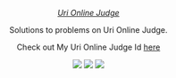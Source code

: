 [CopyrightLicense]:https://github.com/MrinmoiHossain/Uri-Solution/blob/master/LICENSE
<p align="center">
	<a href="https://www.urionlinejudge.com.br/judge/es/profile/84898">
		<i>Uri Online Judge</i>
	</a>
</p>
<p align="center">
    Solutions to problems on Uri Online Judge.
</p>
<p align="center">
	Check out My Uri Online Judge Id <a href="https://www.urionlinejudge.com.br/judge/es/profile/84898">here</a>
</p>
<p align="center">
	<img src="https://img.shields.io/badge/Problems%20Solved-205-brightgreen.svg">
	<img src="https://img.shields.io/badge/Language-C++-blue.svg">
	<img src="https://img.shields.io/badge/Latest%20Update-25/06/2017-brightgreen.svg">
</p>